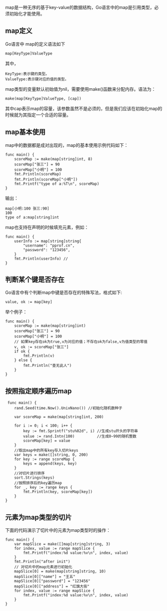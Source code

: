 
map是一种无序的基于key-value的数据结构，Go语言中的map是引用类型，必须初始化才能使用。
## map定义
Go语言中 map的定义语法如下

    map[KeyType]ValueType
其中，

    KeyType:表示键的类型。
    ValueType:表示键对应的值的类型。
map类型的变量默认初始值为nil，需要使用make()函数来分配内存。语法为：

    make(map[KeyType]ValueType, [cap])
其中cap表示map的容量，该参数虽然不是必须的，但是我们应该在初始化map的时候就为其指定一个合适的容量。
## map基本使用
map中的数据都是成对出现的，map的基本使用示例代码如下：
```
func main() {
    scoreMap := make(map[string]int, 8)
    scoreMap["张三"] = 90
    scoreMap["小明"] = 100
    fmt.Println(scoreMap)
    fmt.Println(scoreMap["小明"])
    fmt.Printf("type of a:%T\n", scoreMap)
}   
```
输出：
```
map[小明:100 张三:90]
100
type of a:map[string]int  
```
map也支持在声明的时候填充元素，例如：
```
func main() {
    userInfo := map[string]string{
        "username": "pprof.cn",
        "password": "123456",
    }
    fmt.Println(userInfo) //
}
```
## 判断某个键是否存在
Go语言中有个判断map中键是否存在的特殊写法，格式如下:

    value, ok := map[key]   
举个例子：
```
func main() {
    scoreMap := make(map[string]int)
    scoreMap["张三"] = 90
    scoreMap["小明"] = 100
    // 如果key存在ok为true,v为对应的值；不存在ok为false,v为值类型的零值
    v, ok := scoreMap["张三"]
    if ok {
        fmt.Println(v)
    } else {
        fmt.Println("查无此人")
    }
} 
```
## 按照指定顺序遍历map
```
 func main() {
    rand.Seed(time.Now().UnixNano()) //初始化随机数种子

    var scoreMap = make(map[string]int, 200)

    for i := 0; i < 100; i++ {
        key := fmt.Sprintf("stu%02d", i) //生成stu开头的字符串
        value := rand.Intn(100)          //生成0~99的随机整数
        scoreMap[key] = value
    }
    //取出map中的所有key存入切片keys
    var keys = make([]string, 0, 200)
    for key := range scoreMap {
        keys = append(keys, key)
    }
    //对切片进行排序
    sort.Strings(keys)
    //按照排序后的key遍历map
    for _, key := range keys {
        fmt.Println(key, scoreMap[key])
    }
}
```
## 元素为map类型的切片
下面的代码演示了切片中的元素为map类型时的操作：
```
func main() {
    var mapSlice = make([]map[string]string, 3)
    for index, value := range mapSlice {
        fmt.Printf("index:%d value:%v\n", index, value)
    }
    fmt.Println("after init")
    // 对切片中的map元素进行初始化
    mapSlice[0] = make(map[string]string, 10)
    mapSlice[0]["name"] = "王五"
    mapSlice[0]["password"] = "123456"
    mapSlice[0]["address"] = "红旗大街"
    for index, value := range mapSlice {
        fmt.Printf("index:%d value:%v\n", index, value)
    }
} 
```